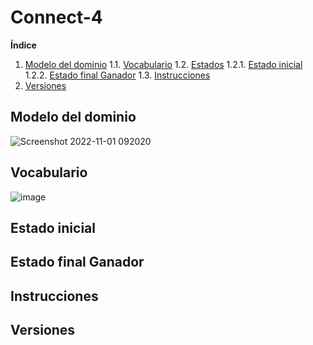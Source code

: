 # Connect-4

**Índice** 

1. [Modelo del dominio](#Modelo-del-dominio)
1.1. [Vocabulario](#Vocabulario)
1.2. [Estados](#Estados)
1.2.1. [Estado inicial](#Estado-inicial)
1.2.2. [Estado final Ganador](#Estado-final-Ganador)
1.3. [Instrucciones](#Instrucciones)
2. [Versiones](#Versiones)

## Modelo del dominio

![Screenshot 2022-11-01 092020](https://user-images.githubusercontent.com/46433173/199242919-550c3616-9585-472f-b9b2-d4af46882528.png)

## Vocabulario

![image](https://user-images.githubusercontent.com/46433173/199251331-af761325-ccc6-4ddd-818b-453f491f779d.png)

## Estado inicial

## Estado final Ganador

## Instrucciones

## Versiones

